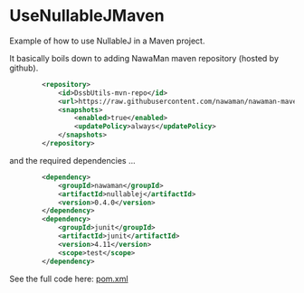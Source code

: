 # UseNullableJMaven
Example of how to use NullableJ in a Maven project.

It basically boils down to adding NawaMan maven repository (hosted by github).

```xml
		<repository>
			<id>DssbUtils-mvn-repo</id>
			<url>https://raw.githubusercontent.com/nawaman/nawaman-maven-repository/master/</url>
			<snapshots>
				<enabled>true</enabled>
				<updatePolicy>always</updatePolicy>
			</snapshots>
		</repository>
```

and the required dependencies ...

```xml
		<dependency>
			<groupId>nawaman</groupId>
			<artifactId>nullablej</artifactId>
			<version>0.4.0</version>
		</dependency>
		<dependency>
			<groupId>junit</groupId>
			<artifactId>junit</artifactId>
			<version>4.11</version>
			<scope>test</scope>
		</dependency>
```
See the full code here: [pom.xml](https://github.com/NawaMan/UseNullableJMaven/blob/master/pom.xml)

